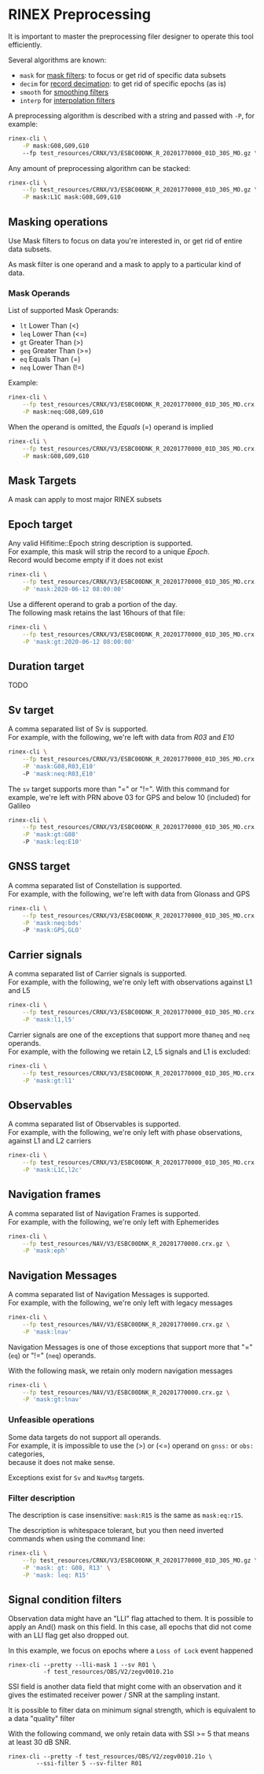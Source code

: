 RINEX Preprocessing
=================== 
  
It is important to master the preprocessing filer designer to operate this tool efficiently.

Several algorithms are known:  

* `mask` for [mask filters](#masking-operations): to focus or get rid of specific data subsets
* `decim` for [record decimation](#data-decimation): to get rid of specific epochs (as is)
* `smooth` for [smoothing filters](#smoothing-filters)
* `interp` for [interpolation filters](#interpolation-filters)

A preprocessing algorithm is described with a string and passed with `-P`,
for example:

```bash
rinex-cli \
    -P mask:G08,G09,G10
    --fp test_resources/CRNX/V3/ESBC00DNK_R_20201770000_01D_30S_MO.gz \
```
  
Any amount of preprocessing algorithm can be stacked:

```bash
rinex-cli \
    --fp test_resources/CRNX/V3/ESBC00DNK_R_20201770000_01D_30S_MO.gz \
    -P mask:L1C mask:G08,G09,G10
```

## Masking operations

Use Mask filters to focus on data you're interested in, or get rid of entire data subsets.

As mask filter is one operand and a mask to apply to a particular kind of data.   

### Mask Operands

List of supported Mask Operands:

* `lt` Lower Than (<) 
* `leq` Lower Than (<=) 
* `gt` Greater Than (>)
* `geq` Greater Than (>=)
* `eq` Equals Than (=)
* `neq` Lower Than (!=)

Example:

```bash
rinex-cli \
    --fp test_resources/CRNX/V3/ESBC00DNK_R_20201770000_01D_30S_MO.crx.gz \
    -P mask:neq:G08,G09,G10
```

When the operand is omitted, the _Equals_ (=) operand is implied

```bash
rinex-cli \
    --fp test_resources/CRNX/V3/ESBC00DNK_R_20201770000_01D_30S_MO.crx.gz \
    -P mask:G08,G09,G10
```

## Mask Targets

A mask can apply to most major RINEX subsets

## Epoch target
  
Any valid Hifitime::Epoch string description is supported.  
For example, this mask will strip the record to a unique _Epoch_.  
Record would become empty if it does not exist

```bash
rinex-cli \
    --fp test_resources/CRNX/V3/ESBC00DNK_R_20201770000_01D_30S_MO.crx.gz \
    -P 'mask:2020-06-12 08:00:00'
```

Use a different operand to grab a portion of the day.  
The following mask retains the last 16hours of that file:

```bash
rinex-cli \
    --fp test_resources/CRNX/V3/ESBC00DNK_R_20201770000_01D_30S_MO.crx.gz \
    -P 'mask:gt:2020-06-12 08:00:00'
```

## Duration target
TODO

## Sv target

A comma separated list of Sv is supported.  
For example, with the following, we're left with data from _R03_ and _E10_

```bash
rinex-cli \
    --fp test_resources/CRNX/V3/ESBC00DNK_R_20201770000_01D_30S_MO.crx.gz \
    -P 'mask:G08,R03,E10'
    -P 'mask:neq:R03,E10'
```

The `sv` target supports more than "=" or "!=". With this command for example,
we're left with PRN above 03 for GPS and below 10 (included) for Galileo

```bash
rinex-cli \
    --fp test_resources/CRNX/V3/ESBC00DNK_R_20201770000_01D_30S_MO.crx.gz \
    -P 'mask:gt:G08'
    -P 'mask:leq:E10'
```

## GNSS target

A comma separated list of Constellation is supported.  
For example, with the following, we're left with data from Glonass and GPS  

```bash
rinex-cli \
    --fp test_resources/CRNX/V3/ESBC00DNK_R_20201770000_01D_30S_MO.crx.gz \
    -P 'mask:neq:bds'
    -P 'mask:GPS,GLO'
```

## Carrier signals

A comma separated list of Carrier signals is supported.  
For example, with the following, we're only left with observations against L1 and L5

```bash
rinex-cli \
    --fp test_resources/CRNX/V3/ESBC00DNK_R_20201770000_01D_30S_MO.crx.gz \
    -P 'mask:l1,l5'
```

Carrier signals are one of the exceptions that support more than`eq` and `neq` operands.  
For example, with the following we retain L2, L5 signals and L1 is excluded:

```bash
rinex-cli \
    --fp test_resources/CRNX/V3/ESBC00DNK_R_20201770000_01D_30S_MO.crx.gz \
    -P 'mask:gt:l1'
```

## Observables

A comma separated list of Observables is supported.  
For example, with the following, we're only left with phase observations,
against L1 and L2 carriers 

```bash
rinex-cli \
    --fp test_resources/CRNX/V3/ESBC00DNK_R_20201770000_01D_30S_MO.crx.gz \
    -P 'mask:L1C,l2c'
```

## Navigation frames

A comma separated list of Navigation Frames is supported.  
For example, with the following, we're only left with Ephemerides

```bash
rinex-cli \
    --fp test_resources/NAV/V3/ESBC00DNK_R_20201770000.crx.gz \
    -P 'mask:eph'
```

## Navigation Messages

A comma separated list of Navigation Messages is supported.  
For example, with the following, we're only left with legacy messages

```bash
rinex-cli \
    --fp test_resources/NAV/V3/ESBC00DNK_R_20201770000.crx.gz \
    -P 'mask:lnav'
```
 
Navigation Messages is one of those exceptions that support more that "=" (`eq`) or "!=" (`neq`) operands.  

With the following mask, we retain only modern navigation messages

```bash
rinex-cli \
    --fp test_resources/NAV/V3/ESBC00DNK_R_20201770000.crx.gz \
    -P 'mask:gt:lnav'
```

### Unfeasible operations
  
Some data targets do not support all operands.  
For example, it is impossible to use the (>) or (<=) operand on `gnss:` or `obs:` categories,  
because it does not make sense.    
  
Exceptions exist for `Sv` and `NavMsg` targets.   

### Filter description

The description is case insensitive: `mask:R15` is the same as `mask:eq:r15`.  
  
The description is whitespace tolerant, but you then need inverted commands when using the command line:

```bash
rinex-cli \
    --fp test_resources/CRNX/V3/ESBC00DNK_R_20201770000_01D_30S_MO.gz \
    -P 'mask: gt: G08, R13' \
    -P 'mask: leq: R15'
```

## Signal condition filters

Observation data might have an "LLI" flag attached to them.
It is possible to apply an And() mask on this field. In this case,
all epochs that did not come with an LLI flag get also dropped out.

In this example, we focus on epochs where a `Loss of Lock` event happened

```shell
rinex-cli --pretty --lli-mask 1 --sv R01 \ 
          -f test_resources/OBS/V2/zegv0010.21o
```

SSI field is another data field that might come with an observation
and it gives the estimated receiver power / SNR at the sampling instant.

It is possible to filter data on minimum signal strength, which
is equivalent to a data "quality" filter

With the following command, we only retain data with SSI >= 5
that means at least 30 dB SNR. 

```shell
rinex-cli --pretty -f test_resources/OBS/V2/zegv0010.21o \
        --ssi-filter 5 --sv-filter R01
```
